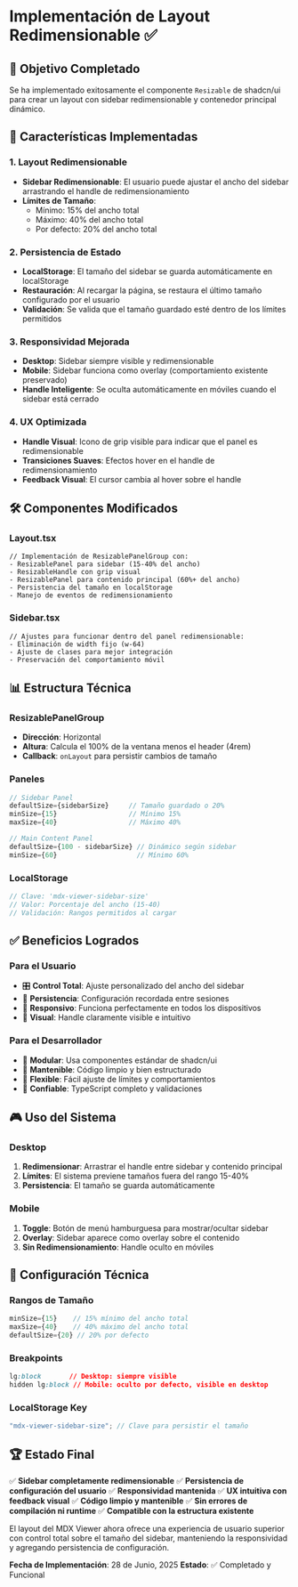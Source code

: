 # Implementación de Layout Redimensionable ✅

## 🎯 Objetivo Completado

Se ha implementado exitosamente el componente `Resizable` de shadcn/ui para crear un layout con sidebar redimensionable y contenedor principal dinámico.

## 🚀 Características Implementadas

### 1. **Layout Redimensionable**

-   **Sidebar Redimensionable**: El usuario puede ajustar el ancho del sidebar arrastrando el handle de redimensionamiento
-   **Límites de Tamaño**:
    -   Mínimo: 15% del ancho total
    -   Máximo: 40% del ancho total
    -   Por defecto: 20% del ancho total

### 2. **Persistencia de Estado**

-   **LocalStorage**: El tamaño del sidebar se guarda automáticamente en localStorage
-   **Restauración**: Al recargar la página, se restaura el último tamaño configurado por el usuario
-   **Validación**: Se valida que el tamaño guardado esté dentro de los límites permitidos

### 3. **Responsividad Mejorada**

-   **Desktop**: Sidebar siempre visible y redimensionable
-   **Mobile**: Sidebar funciona como overlay (comportamiento existente preservado)
-   **Handle Inteligente**: Se oculta automáticamente en móviles cuando el sidebar está cerrado

### 4. **UX Optimizada**

-   **Handle Visual**: Icono de grip visible para indicar que el panel es redimensionable
-   **Transiciones Suaves**: Efectos hover en el handle de redimensionamiento
-   **Feedback Visual**: El cursor cambia al hover sobre el handle

## 🛠 Componentes Modificados

### **Layout.tsx**

```tsx
// Implementación de ResizablePanelGroup con:
- ResizablePanel para sidebar (15-40% del ancho)
- ResizableHandle con grip visual
- ResizablePanel para contenido principal (60%+ del ancho)
- Persistencia del tamaño en localStorage
- Manejo de eventos de redimensionamiento
```

### **Sidebar.tsx**

```tsx
// Ajustes para funcionar dentro del panel redimensionable:
- Eliminación de width fijo (w-64)
- Ajuste de clases para mejor integración
- Preservación del comportamiento móvil
```

## 📊 Estructura Técnica

### **ResizablePanelGroup**

-   **Dirección**: Horizontal
-   **Altura**: Calcula el 100% de la ventana menos el header (4rem)
-   **Callback**: `onLayout` para persistir cambios de tamaño

### **Paneles**

```typescript
// Sidebar Panel
defaultSize={sidebarSize}     // Tamaño guardado o 20%
minSize={15}                  // Mínimo 15%
maxSize={40}                  // Máximo 40%

// Main Content Panel
defaultSize={100 - sidebarSize} // Dinámico según sidebar
minSize={60}                    // Mínimo 60%
```

### **LocalStorage**

```typescript
// Clave: 'mdx-viewer-sidebar-size'
// Valor: Porcentaje del ancho (15-40)
// Validación: Rangos permitidos al cargar
```

## ✅ Beneficios Logrados

### **Para el Usuario**

-   🎛️ **Control Total**: Ajuste personalizado del ancho del sidebar
-   💾 **Persistencia**: Configuración recordada entre sesiones
-   📱 **Responsivo**: Funciona perfectamente en todos los dispositivos
-   🎨 **Visual**: Handle claramente visible e intuitivo

### **Para el Desarrollador**

-   🧩 **Modular**: Usa componentes estándar de shadcn/ui
-   🔧 **Mantenible**: Código limpio y bien estructurado
-   📏 **Flexible**: Fácil ajuste de límites y comportamientos
-   🎯 **Confiable**: TypeScript completo y validaciones

## 🎮 Uso del Sistema

### **Desktop**

1. **Redimensionar**: Arrastrar el handle entre sidebar y contenido principal
2. **Límites**: El sistema previene tamaños fuera del rango 15-40%
3. **Persistencia**: El tamaño se guarda automáticamente

### **Mobile**

1. **Toggle**: Botón de menú hamburguesa para mostrar/ocultar sidebar
2. **Overlay**: Sidebar aparece como overlay sobre el contenido
3. **Sin Redimensionamiento**: Handle oculto en móviles

## 🔧 Configuración Técnica

### **Rangos de Tamaño**

```typescript
minSize={15}    // 15% mínimo del ancho total
maxSize={40}    // 40% máximo del ancho total
defaultSize={20} // 20% por defecto
```

### **Breakpoints**

```css
lg:block       // Desktop: siempre visible
hidden lg:block // Mobile: oculto por defecto, visible en desktop
```

### **LocalStorage Key**

```typescript
"mdx-viewer-sidebar-size"; // Clave para persistir el tamaño
```

## 🏆 Estado Final

✅ **Sidebar completamente redimensionable**
✅ **Persistencia de configuración del usuario**
✅ **Responsividad mantenida**
✅ **UX intuitiva con feedback visual**
✅ **Código limpio y mantenible**
✅ **Sin errores de compilación ni runtime**
✅ **Compatible con la estructura existente**

El layout del MDX Viewer ahora ofrece una experiencia de usuario superior con control total sobre el tamaño del sidebar, manteniendo la responsividad y agregando persistencia de configuración.

**Fecha de Implementación**: 28 de Junio, 2025
**Estado**: ✅ Completado y Funcional
